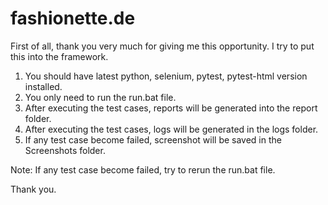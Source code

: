 # fashionette.de

First of all, thank you very much for giving me this opportunity.
I try to put this into the framework.

1. You should have latest python, selenium, pytest, pytest-html version installed.
2. You only need to run the run.bat file.
3. After executing the test cases, reports will be generated into the report folder.
4. After executing the test cases, logs will be generated in the logs folder.
5. If any test case become failed, screenshot will be saved in the Screenshots folder.

Note: If any test case become failed, try to rerun the run.bat file.

Thank you.
